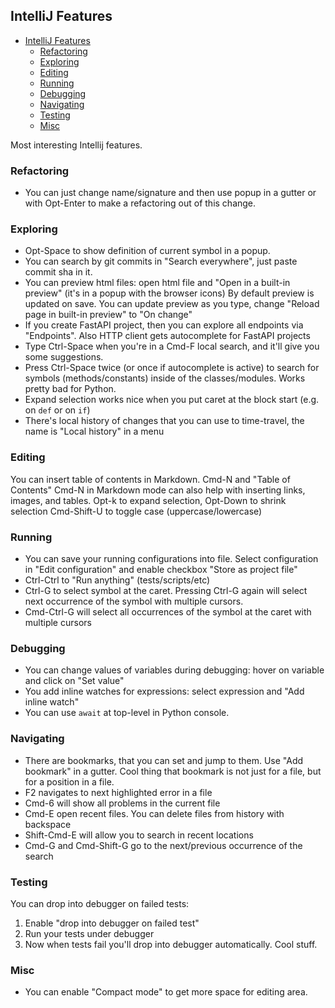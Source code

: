 ## IntelliJ Features

<!-- TOC -->
  * [IntelliJ Features](#intellij-features)
    * [Refactoring](#refactoring)
    * [Exploring](#exploring)
    * [Editing](#editing)
    * [Running](#running)
    * [Debugging](#debugging)
    * [Navigating](#navigating)
    * [Testing](#testing)
    * [Misc](#misc)
<!-- TOC -->

Most interesting Intellij features.

### Refactoring
* You can just change name/signature and then use popup in a gutter or with Opt-Enter
  to make a refactoring out of this change.

### Exploring
* Opt-Space to show definition of current symbol in a popup.
* You can search by git commits in "Search everywhere", just paste commit sha in it.
* You can preview html files: open html file and "Open in a built-in preview" (it's in a popup with the browser icons)
  By default preview is updated on save. You can update preview as you type, change "Reload page in built-in preview" to "On change"
* If you create FastAPI project, then you can explore all endpoints via "Endpoints".
  Also HTTP client gets autocomplete for FastAPI projects
* Type Ctrl-Space when you're in a Cmd-F local search, and it'll give you some suggestions.
* Press Ctrl-Space twice (or once if autocomplete is active) 
  to search for symbols (methods/constants) inside of the classes/modules. Works pretty bad for Python.
* Expand selection works nice when you put caret at the block start (e.g. on `def` or on `if`)
* There's local history of changes that you can use to time-travel, the name is "Local history" in a menu

### Editing
You can insert table of contents in Markdown. Cmd-N and "Table of Contents"
Cmd-N in Markdown mode can also help with inserting links, images, and tables.
Opt-k to expand selection, Opt-Down to shrink selection
Cmd-Shift-U to toggle case (uppercase/lowercase)


### Running
* You can save your running configurations into file.
  Select configuration in "Edit configuration" and enable checkbox "Store as project file"
* Ctrl-Ctrl to "Run anything" (tests/scripts/etc) 
* Ctrl-G to select symbol at the caret. Pressing Ctrl-G again will select next occurrence 
  of the symbol with multiple cursors.
* Cmd-Ctrl-G will select all occurrences of the symbol at the caret with multiple cursors


### Debugging
* You can change values of variables during debugging: hover on variable and click on "Set value"
* You add inline watches for expressions: select expression and "Add inline watch"
* You can use `await` at top-level in Python console. 

### Navigating
* There are bookmarks, that you can set and jump to them. Use "Add bookmark" in a gutter.
  Cool thing that bookmark is not just for a file, but for a position in a file.
* F2 navigates to next highlighted error in a file
* Cmd-6 will show all problems in the current file
* Cmd-E open recent files. You can delete files from history with backspace
* Shift-Cmd-E will allow you to search in recent locations
* Cmd-G and Cmd-Shift-G go to the next/previous occurrence of the search

### Testing
You can drop into debugger on failed tests:
1. Enable "drop into debugger on failed test"
2. Run your tests under debugger
3. Now when tests fail you'll drop into debugger automatically. Cool stuff.


### Misc
* You can enable "Compact mode" to get more space for editing area.
